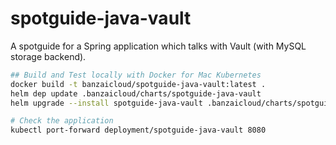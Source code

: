 # spotguide-java-vault
A spotguide for a Spring application which talks with Vault (with MySQL storage backend).


```bash
## Build and Test locally with Docker for Mac Kubernetes
docker build -t banzaicloud/spotguide-java-vault:latest .
helm dep update .banzaicloud/charts/spotguide-java-vault
helm upgrade --install spotguide-java-vault .banzaicloud/charts/spotguide-java-vault

# Check the application
kubectl port-forward deployment/spotguide-java-vault 8080
```
